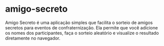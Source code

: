 # amigo-secreto
Amigo Secreto é uma aplicação simples que facilita o sorteio de amigos secretos para eventos de confraternização. Ela permite que você adicione os nomes dos participantes, faça o sorteio aleatório e visualize o resultado diretamente no navegador.
